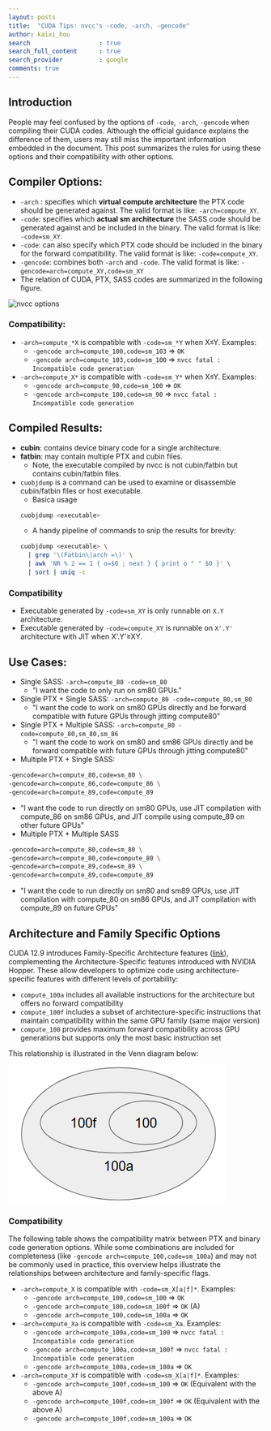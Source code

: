```yaml
---
layout: posts
title:  "CUDA Tips: nvcc's -code, -arch, -gencode"
author: kaixi_hou
search                   : true
search_full_content      : true
search_provider          : google
comments: true
---
```

## Introduction
People may feel confused by the options of `-code`, `-arch`, `-gencode` when
compiling their CUDA codes. Although the official guidance explains the
difference of them, users may still miss the important information embedded in
the document. This post summarizes the rules for using these options and their
compatibility with other options.

## Compiler Options:
- `-arch` : specifies which **virtual compute architecture** the PTX code should
  be generated against. The valid format is like: `-arch=compute_XY`.
- `-code`: specifies which **actual sm architecture** the SASS code should be
  generated against and be included in the binary. The valid format is like:
  `-code=sm_XY`.
- `-code`: can also specify which PTX code should be included in the binary for
  the forward compatibility. The valid format is like: `-code=compute_XY`.
- `-gencode`: combines both `-arch` and `-code`. The valid format is like:
  `-gencode=arch=compute_XY,code=sm_XY`
- The relation of CUDA, PTX, SASS codes are summarized in the following figure.

![nvcc options](/assets/posts_images/nvcc_opts.png)

### Compatibility:

- `-arch=compute_*X` is compatible with `-code=sm_*Y` when X≤Y. Examples:
  - `-gencode arch=compute_100,code=sm_103` => `OK`
  - `-gencode arch=compute_103,code=sm_100` => `nvcc fatal : Incompatible code generation`
- `-arch=compute_X*` is compatible with `-code=sm_Y*` when X≤Y. Examples:
  - `-gencode arch=compute_90,code=sm_100` => `OK`
  - `-gencode arch=compute_100,code=sm_90` => `nvcc fatal : Incompatible code generation`


## Compiled Results:

- **cubin**: contains device binary code for a single architecture.
- **fatbin**: may contain multiple PTX and cubin files.
    - Note, the executable compiled by nvcc is not cubin/fatbin but contains cubin/fatbin files.
- `cuobjdump` is a command can be used to examine or disassemble cubin/fatbin files or host executable.
    - Basica usage
    ```bash
    cuobjdump <executable>
    ```
    - A handy pipeline of commands to snip the results for brevity:
    ```bash
    cuobjdump <executable> \
      | grep '\(Fatbin\|arch =\)' \
      | awk 'NR % 2 == 1 { o=$0 ; next } { print o " " $0 }' \
      | sort | uniq -c
    ```
### Compatibility

- Executable generated by `-code=sm_XY` is only runnable on `X.Y` architecture.
- Executable generated by `-code=compute_XY` is runnable on `X'.Y'` architecture with JIT when X'.Y'≥XY.

## Use Cases:

- Single SASS: `-arch=compute_80 -code=sm_80`
  - "I want the code to only run on sm80 GPUs."
- Single PTX + Single SASS: `-arch=compute_80 -code=compute_80,sm_80`
  - "I want the code to work on sm80 GPUs directly and be forward compatible with future GPUs through jitting compute80"
- Single PTX + Multiple SASS: `-arch=compute_80 -code=compute_80,sm_80,sm_86`
  - "I want the code to work on sm80 and sm86 GPUs directly and be forward compatible with future GPUs through jitting compute80"
- Multiple PTX + Single SASS:
```bash
-gencode=arch=compute_80,code=sm_80 \
-gencode=arch=compute_86,code=compute_86 \
-gencode=arch=compute_89,code=compute_89
```
  - "I want the code to run directly on sm80 GPUs, use JIT compilation with compute_86 on sm86 GPUs, and JIT compile using compute_89 on other future GPUs"
- Multiple PTX + Multiple SASS
```bash
-gencode=arch=compute_80,code=sm_80 \
-gencode=arch=compute_80,code=compute_80 \
-gencode=arch=compute_89,code=sm_89 \
-gencode=arch=compute_89,code=compute_89
```
  - "I want the code to run directly on sm80 and sm89 GPUs, use JIT compilation with compute_80 on sm86 GPUs, and JIT compilation with compute_89 on future GPUs"

## Architecture and Family Specific Options

CUDA 12.9 introduces Family-Specific Architecture features ([link](https://developer.nvidia.com/blog/nvidia-blackwell-and-nvidia-cuda-12-9-introduce-family-specific-architecture-features/)), complementing the Architecture-Specific features introduced with NVIDIA Hopper. These allow developers to optimize code using architecture-specific features with different levels of portability:

- `compute_100a` includes all available instructions for the architecture but offers no forward compatibility
- `compute_100f` includes a subset of architecture-specific instructions that maintain compatibility within the same GPU family (same major version)
- `compute_100` provides maximum forward compatibility across GPU generations but supports only the most basic instruction set

This relationship is illustrated in the Venn diagram below:

![arch/family specific flags](/assets/posts_images/nvcc_venn_diagram.png)

### Compatibility
The following table shows the compatibility matrix between PTX and binary code generation options. While some combinations are included for completeness (like `-gencode arch=compute_100,code=sm_100a`) and may not be commonly used in practice, this overview helps illustrate the relationships between architecture and family-specific flags.
- `-arch=compute_X` is compatible with `-code=sm_X[a|f]*`. Examples:
  - `-gencode arch=compute_100,code=sm_100` => `OK`
  - `-gencode arch=compute_100,code=sm_100f` => `OK` (A)
  - `-gencode arch=compute_100,code=sm_100a` => `OK`
- `-arch=compute_Xa` is compatible with `-code=sm_Xa`. Examples:
  - `-gencode arch=compute_100a,code=sm_100` => `nvcc fatal : Incompatible code generation`
  - `-gencode arch=compute_100a,code=sm_100f` => `nvcc fatal : Incompatible code generation`
  - `-gencode arch=compute_100a,code=sm_100a` => `OK`
- `-arch=compute_Xf` is compatible with `-code=sm_X[a|f]*`. Examples:
  - `-gencode arch=compute_100f,code=sm_100` => `OK` (Equivalent with the above A)
  - `-gencode arch=compute_100f,code=sm_100f` => `OK` (Equivalent with the above A)
  - `-gencode arch=compute_100f,code=sm_100a` => `OK`